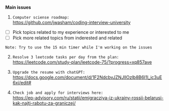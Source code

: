 **Main issues**

1. `Computer sciense roadmap:`<br/>
https://github.com/jwasham/coding-interview-university

- [ ] Pick topics related to my experience or interested to me
- [ ] Pick more related topics from inderested and related

```
Note: Try to use the 15 min timer while I'm working on the issues
```

2. `Resolve 3 leetcode tasks per day from the plan:`<br/>
https://leetcode.com/study-plan/leetcode-75/?progress=xq857ave

3. `Upgrade the resume with chatGPT:`<br/>
https://docs.google.com/document/d/1F2NdcbvJZNJlIOzlb8B6I1l_ic3uE6xj/edit#

4. `Check job and apply for interviews here:`<br/>
https://ep-advisory.com/ru/statii/emigracziya-iz-ukrainy-rossii-belarusi-kak-najti-rabotu-za-graniczej/
